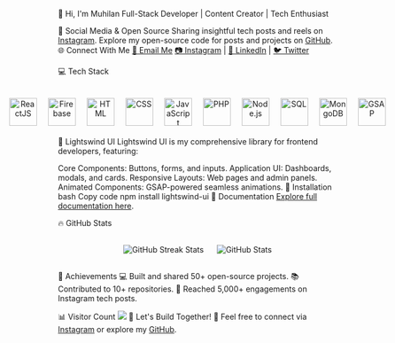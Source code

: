 🌟 Hi, I'm Muhilan
Full-Stack Developer | Content Creator | Tech Enthusiast

🎥 Social Media & Open Source
Sharing insightful tech posts and reels on <a href="https://instagram.com" target="_blank">Instagram</a>.
Explore my open-source code for posts and projects on <a href="https://github.com/codewithmuhilan" target="_blank">GitHub</a>.
🌐 Connect With Me
<a href="mailto:youremail@example.com" target="_blank">💌 Email Me</a>
<a href="https://instagram.com" target="_blank">📷 Instagram</a> | <a href="https://linkedin.com" target="_blank">💼 LinkedIn</a> | <a href="https://twitter.com" target="_blank">🐦 Twitter</a>

💻 Tech Stack
<div align="center" style="display: flex; justify-content: center; gap: 20px; flex-wrap: nowrap; padding: 20px;"> <a href="https://reactjs.org/" target="_blank"> <img src="https://img.icons8.com/color/48/000000/react-native.png" alt="ReactJS" title="ReactJS" style="width: 50px;" /> </a> <a href="https://firebase.google.com/" target="_blank"> <img src="https://img.icons8.com/color/48/000000/firebase.png" alt="Firebase" title="Firebase" style="width: 50px;" /> </a> <a href="https://www.w3.org/html/" target="_blank"> <img src="https://img.icons8.com/color/48/000000/html-5.png" alt="HTML" title="HTML" style="width: 50px;" /> </a> <a href="https://www.w3.org/Style/CSS/" target="_blank"> <img src="https://img.icons8.com/color/48/000000/css3.png" alt="CSS" title="CSS" style="width: 50px;" /> </a> <a href="https://www.javascript.com/" target="_blank"> <img src="https://img.icons8.com/color/48/000000/javascript.png" alt="JavaScript" title="JavaScript" style="width: 50px;" /> </a> <a href="https://www.php.net/" target="_blank"> <img src="https://img.icons8.com/officel/48/000000/php-logo.png" alt="PHP" title="PHP" style="width: 50px;" /> </a> <a href="https://nodejs.org/" target="_blank"> <img src="https://img.icons8.com/fluency/48/000000/node-js.png" alt="Node.js" title="Node.js" style="width: 50px;" /> </a> <a href="https://www.sql.org/" target="_blank"> <img src="https://img.icons8.com/color/48/000000/sql.png" alt="SQL" title="SQL" style="width: 50px;" /> </a> <a href="https://www.mongodb.com/" target="_blank"> <img src="https://img.icons8.com/color/48/000000/mongodb.png" alt="MongoDB" title="MongoDB" style="width: 50px;" /> </a> <a href="https://greensock.com/gsap/" target="_blank"> <img src="https://img.icons8.com/color/48/000000/gsap.png" alt="GSAP" title="GSAP" style="width: 50px;" /> </a> </div>
🎨 Lightswind UI
Lightswind UI is my comprehensive library for frontend developers, featuring:

Core Components: Buttons, forms, and inputs.
Application UI: Dashboards, modals, and cards.
Responsive Layouts: Web pages and admin panels.
Animated Components: GSAP-powered seamless animations.
🚀 Installation
bash
Copy code
npm install lightswind-ui
📘 Documentation
<a href="https://your-documentation-link.com" target="_blank">Explore full documentation here</a>.

🔥 GitHub Stats
<div align="center" style="margin: 20px 0;"> <img src="https://github-readme-streak-stats.herokuapp.com/?user=codewithmuhilan&theme=radical" alt="GitHub Streak Stats" style="margin: 10px;" /> <img src="https://github-readme-stats.vercel.app/api?username=codewithmuhilan&show_icons=true&theme=radical" alt="GitHub Stats" style="margin: 10px;" /> </div>
🌟 Achievements
💻 Built and shared 50+ open-source projects.
📚 Contributed to 10+ repositories.
🚀 Reached 5,000+ engagements on Instagram tech posts.

📊 Visitor Count
[![](https://visitcount.itsvg.in/api?id=@codewithmuhilan&icon=3&color=1)](https://visitcount.itsvg.in)
🚀 Let's Build Together!
💌 Feel free to connect via <a href="https://instagram.com" target="_blank">Instagram</a> or explore my <a href="https://github.com/codewithmuhilan" target="_blank">GitHub</a>.
